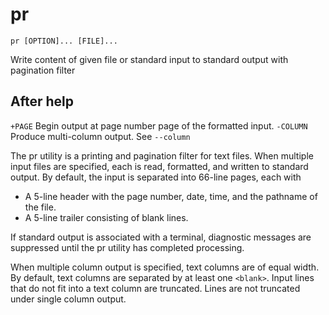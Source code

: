 # pr

```
pr [OPTION]... [FILE]...
```

Write content of given file or standard input to standard output with pagination filter

## After help

`+PAGE`           Begin output at page number page of the formatted input.
`-COLUMN`         Produce multi-column output. See `--column`

The pr utility is a printing and pagination filter for text files.
When multiple input files are specified, each is read, formatted, and written to standard output.
By default, the input is separated into 66-line pages, each with

* A 5-line header with the page number, date, time, and the pathname of the file.
* A 5-line trailer consisting of blank lines.

If standard output is associated with a terminal, diagnostic messages are suppressed until the pr
utility has completed processing.

When multiple column output is specified, text columns are of equal width.
By default, text columns are separated by at least one `<blank>`.
Input lines that do not fit into a text column are truncated.
Lines are not truncated under single column output.

